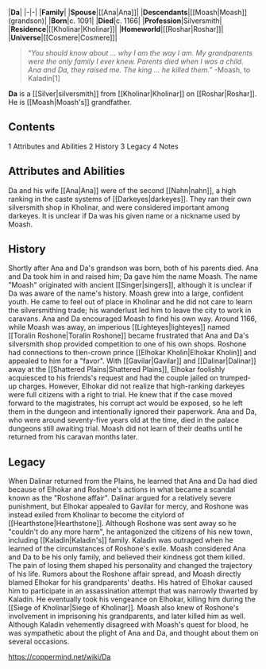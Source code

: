 |**Da**|
|-|-|
|**Family**|
|**Spouse**|[[Ana\|Ana]]|
|**Descendants**|[[Moash\|Moash]] (grandson)|
|**Born**|c. 1091|
|**Died**|c. 1166|
|**Profession**|Silversmith|
|**Residence**|[[Kholinar\|Kholinar]]|
|**Homeworld**|[[Roshar\|Roshar]]|
|**Universe**|[[Cosmere\|Cosmere]]|

>“*You should know about ... why I am the way I am. My grandparents were the only family I ever knew. Parents died when I was a child. Ana and Da, they raised me. The king ... he killed them.*”
\-Moash, to Kaladin[1]


**Da** is a [[Silver\|silversmith]] from [[Kholinar\|Kholinar]] on [[Roshar\|Roshar]]. He is [[Moash\|Moash's]] grandfather.

## Contents

1 Attributes and Abilities
2 History
3 Legacy
4 Notes


## Attributes and Abilities
Da and his wife [[Ana\|Ana]] were of the second [[Nahn\|nahn]], a high ranking in the caste systems of [[Darkeyes\|darkeyes]]. They ran their own silversmith shop in Kholinar, and were considered important among darkeyes. It is unclear if Da was his given name or a nickname used by Moash.

## History
Shortly after Ana and Da's grandson was born, both of his parents died. Ana and Da took him in and raised him; Da gave him the name Moash. The name "Moash" originated with ancient [[Singer\|singers]], although it is unclear if Da was aware of the name's history. Moash grew into a large, confident youth. He came to feel out of place in Kholinar and he did not care to learn the silversmithing trade; his wanderlust led him to leave the city to work in caravans. Ana and Da encouraged Moash to find his own way.
Around 1166, while Moash was away, an imperious [[Lighteyes\|lighteyes]] named [[Toralin Roshone\|Toralin Roshone]] became frustrated that Ana and Da's silversmith shop provided competition to one of his own shops. Roshone had connections to then-crown prince [[Elhokar Kholin\|Elhokar Kholin]] and appealed to him for a "favor". With [[Gavilar\|Gavilar]] and [[Dalinar\|Dalinar]] away at the [[Shattered Plains\|Shattered Plains]], Elhokar foolishly acquiesced to his friends's request and had the couple jailed on trumped-up charges. However, Elhokar did not realize that high-ranking darkeyes were full citizens with a right to trial. He knew that if the case moved forward to the magistrates, his corrupt act would be exposed, so he left them in the dungeon and intentionally ignored their paperwork. Ana and Da, who were around seventy-five years old at the time, died in the palace dungeons still awaiting trial. Moash did not learn of their deaths until he returned from his caravan months later.

## Legacy
When Dalinar returned from the Plains, he learned that Ana and Da had died because of Elhokar and Roshone's actions in what became a scandal known as the "Roshone affair". Dalinar argued for a relatively severe punishment, but Elhokar appealed to Gavilar for mercy, and Roshone was instead exiled from Kholinar to become the citylord of [[Hearthstone\|Hearthstone]]. Although Roshone was sent away so he "couldn't do any more harm", he antagonized the citizens of his new town, including [[Kaladin\|Kaladin's]] family. Kaladin was outraged when he learned of the circumstances of Roshone's exile.
Moash considered Ana and Da to be his only family, and believed their kindness got them killed. The pain of losing them shaped his personality and changed the trajectory of his life. Rumors about the Roshone affair spread, and Moash directly blamed Elhokar for his grandparents' deaths. His hatred of Elhokar caused him to participate in an assassination attempt that was narrowly thwarted by Kaladin. He eventually took his vengeance on Elhokar, killing him during the [[Siege of Kholinar\|Siege of Kholinar]]. Moash also knew of Roshone's involvement in imprisoning his grandparents, and later killed him as well. Although Kaladin vehemently disagreed with Moash's quest for blood, he was sympathetic about the plight of Ana and Da, and thought about them on several occasions.



https://coppermind.net/wiki/Da